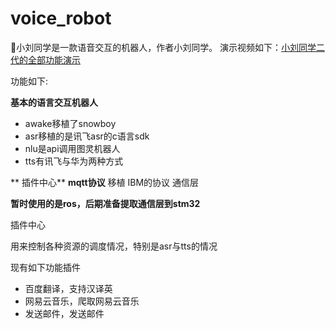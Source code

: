 # voice_robot
💖小刘同学是一款语音交互的机器人，作者小刘同学。
演示视频如下：[小刘同学二代的全部功能演示](https://www.bilibili.com/video/BV1n54y1D7Bc)

功能如下:

**基本的语言交互机器人**

 - awake移植了snowboy
 - asr移植的是讯飞asr的c语言sdk
 - nlu是api调用图灵机器人
 - tts有讯飞与华为两种方式
 
 ** 插件中心**
 **mqtt协议**
 移植 IBM的协议
通信层

 **暂时使用的是ros，后期准备提取通信层到stm32**
 
 
 插件中心
 
 用来控制各种资源的调度情况，特别是asr与tts的情况
 
 现有如下功能插件
 
 - 百度翻译，支持汉译英
 - 网易云音乐，爬取网易云音乐
 - 发送邮件，发送邮件

 
